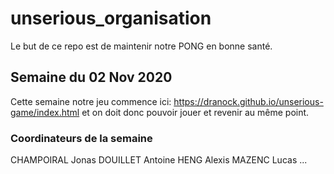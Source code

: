 # unserious_organisation

Le but de ce repo est de maintenir notre PONG en bonne santé.

## Semaine du 02 Nov 2020
Cette semaine notre jeu commence ici: https://dranock.github.io/unserious-game/index.html et on doit donc pouvoir jouer et revenir au même point.

### Coordinateurs de la semaine
CHAMPOIRAL Jonas
DOUILLET Antoine
HENG Alexis
MAZENC Lucas
...
